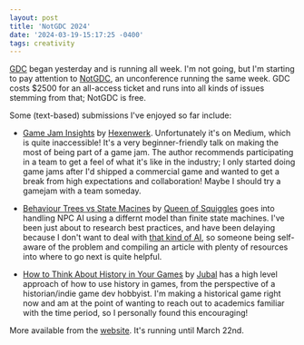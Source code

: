```yaml
---
layout: post
title: 'NotGDC 2024'
date: '2024-03-19-15:17:25 -0400'
tags: creativity
---
```

[GDC](https://gdconf.com/) began yesterday and is running all week. I'm not going, but I'm starting to pay attention to [NotGDC](https://notgdc.io/), an unconference running the same week. GDC costs $2500 for an all-access ticket and runs into all kinds of issues stemming from that; NotGDC is free.

Some (text-based) submissions I've enjoyed so far include:

- [Game Jam Insights](https://medium.com/@hexenwerk/game-jam-insights-7386af975116) by [Hexenwerk](https://www.hexenwerk.dev/). Unfortunately it's on Medium, which is quite inaccessible! It's a very beginner-friendly talk on making the most of being part of a game jam. The author recommends participating in a team to get a feel of what it's like in the industry; I only started doing game jams after I'd shipped a commercial game and wanted to get a break from high expectations and collaboration! Maybe I should try a gamejam with a team someday.

- [Behaviour Trees vs State Macines](https://queenofsquiggles.github.io/guides/fsm-vs-bt/) by [Queen of Squiggles](https://blobfox.coffee/@queenofsquiggles) goes into handling NPC AI using a differnt model than finite state machines. I've been just about to research best practices, and have been delaying because I don't want to deal with [that kind of AI](https://illusion.baldurbjarnason.com/), so someone being self-aware of the problem and compiling an article with plenty of resources into where to go next is quite helpful.

- [How to Think About History in Your Games](https://exilian.co.uk/forum/index.php?topic=6845.msg154214#msg154214) by [Jubal](https://hcommons.org/members/jubalbarca/) has a high level approach of how to use history in games, from the perspective of a historian/indie game dev hobbyist. I'm making a historical game right now and am at the point of wanting to reach out to academics familiar with the time period, so I personally found this encouraging!

More available from the [website](https://notgdc.io/). It's running until March 22nd.
